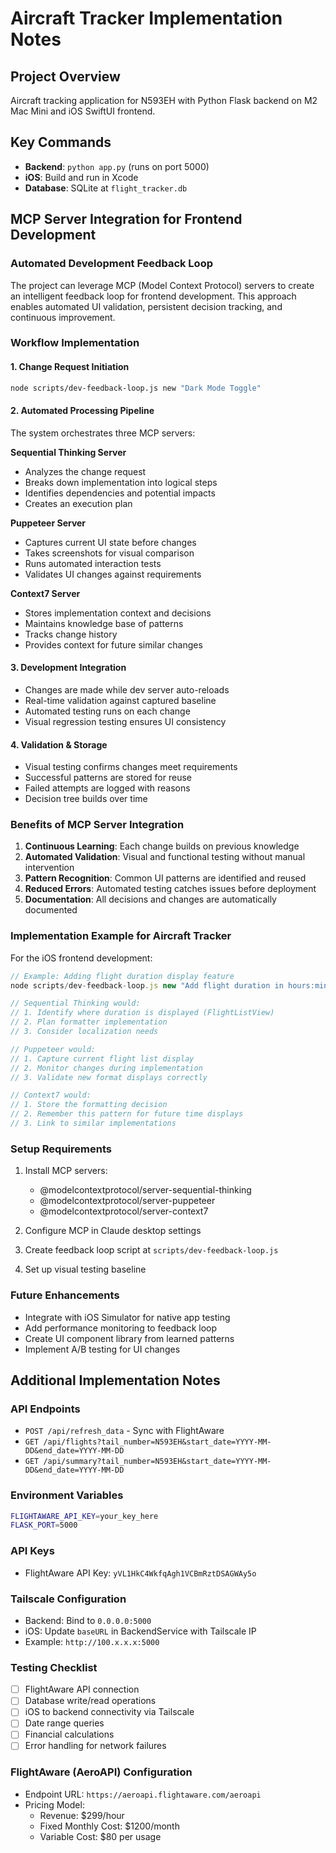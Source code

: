 # Aircraft Tracker Implementation Notes

## Project Overview
Aircraft tracking application for N593EH with Python Flask backend on M2 Mac Mini and iOS SwiftUI frontend.

## Key Commands
- **Backend**: `python app.py` (runs on port 5000)
- **iOS**: Build and run in Xcode
- **Database**: SQLite at `flight_tracker.db`

## MCP Server Integration for Frontend Development

### Automated Development Feedback Loop

The project can leverage MCP (Model Context Protocol) servers to create an intelligent feedback loop for frontend development. This approach enables automated UI validation, persistent decision tracking, and continuous improvement.

### Workflow Implementation

#### 1. Change Request Initiation
```bash
node scripts/dev-feedback-loop.js new "Dark Mode Toggle"
```

#### 2. Automated Processing Pipeline
The system orchestrates three MCP servers:

**Sequential Thinking Server**
- Analyzes the change request
- Breaks down implementation into logical steps
- Identifies dependencies and potential impacts
- Creates an execution plan

**Puppeteer Server**
- Captures current UI state before changes
- Takes screenshots for visual comparison
- Runs automated interaction tests
- Validates UI changes against requirements

**Context7 Server**
- Stores implementation context and decisions
- Maintains knowledge base of patterns
- Tracks change history
- Provides context for future similar changes

#### 3. Development Integration
- Changes are made while dev server auto-reloads
- Real-time validation against captured baseline
- Automated testing runs on each change
- Visual regression testing ensures UI consistency

#### 4. Validation & Storage
- Visual testing confirms changes meet requirements
- Successful patterns are stored for reuse
- Failed attempts are logged with reasons
- Decision tree builds over time

### Benefits of MCP Server Integration

1. **Continuous Learning**: Each change builds on previous knowledge
2. **Automated Validation**: Visual and functional testing without manual intervention
3. **Pattern Recognition**: Common UI patterns are identified and reused
4. **Reduced Errors**: Automated testing catches issues before deployment
5. **Documentation**: All decisions and changes are automatically documented

### Implementation Example for Aircraft Tracker

For the iOS frontend development:

```javascript
// Example: Adding flight duration display feature
node scripts/dev-feedback-loop.js new "Add flight duration in hours:minutes format"

// Sequential Thinking would:
// 1. Identify where duration is displayed (FlightListView)
// 2. Plan formatter implementation
// 3. Consider localization needs

// Puppeteer would:
// 1. Capture current flight list display
// 2. Monitor changes during implementation
// 3. Validate new format displays correctly

// Context7 would:
// 1. Store the formatting decision
// 2. Remember this pattern for future time displays
// 3. Link to similar implementations
```

### Setup Requirements

1. Install MCP servers:
   - @modelcontextprotocol/server-sequential-thinking
   - @modelcontextprotocol/server-puppeteer
   - @modelcontextprotocol/server-context7

2. Configure MCP in Claude desktop settings

3. Create feedback loop script at `scripts/dev-feedback-loop.js`

4. Set up visual testing baseline

### Future Enhancements

- Integrate with iOS Simulator for native app testing
- Add performance monitoring to feedback loop
- Create UI component library from learned patterns
- Implement A/B testing for UI changes

## Additional Implementation Notes

### API Endpoints
- `POST /api/refresh_data` - Sync with FlightAware
- `GET /api/flights?tail_number=N593EH&start_date=YYYY-MM-DD&end_date=YYYY-MM-DD`
- `GET /api/summary?tail_number=N593EH&start_date=YYYY-MM-DD&end_date=YYYY-MM-DD`

### Environment Variables
```bash
FLIGHTAWARE_API_KEY=your_key_here
FLASK_PORT=5000
```

### API Keys
- FlightAware API Key: `yVL1HkC4WkfqAgh1VCBmRztDSAGWAy5o`

### Tailscale Configuration
- Backend: Bind to `0.0.0.0:5000`
- iOS: Update `baseURL` in BackendService with Tailscale IP
- Example: `http://100.x.x.x:5000`

### Testing Checklist
- [ ] FlightAware API connection
- [ ] Database write/read operations
- [ ] iOS to backend connectivity via Tailscale
- [ ] Date range queries
- [ ] Financial calculations
- [ ] Error handling for network failures

### FlightAware (AeroAPI) Configuration
- Endpoint URL: `https://aeroapi.flightaware.com/aeroapi`
- Pricing Model:
  - Revenue: $299/hour
  - Fixed Monthly Cost: $1200/month
  - Variable Cost: $80 per usage